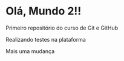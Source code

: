 # Olá, Mundo 2!!

Primeiro repositório do curso de Git e GitHub

Realizando testes na plataforma

Mais uma mudança
